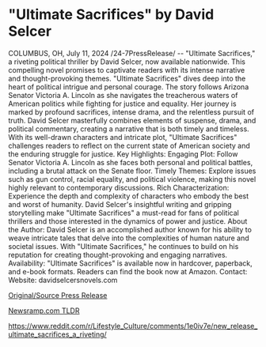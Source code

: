 # "Ultimate Sacrifices" by David Selcer

COLUMBUS, OH, July 11, 2024 /24-7PressRelease/ -- "Ultimate Sacrifices," a riveting political thriller by David Selcer, now available nationwide. This compelling novel promises to captivate readers with its intense narrative and thought-provoking themes.   "Ultimate Sacrifices" dives deep into the heart of political intrigue and personal courage. The story follows Arizona Senator Victoria A. Lincoln as she navigates the treacherous waters of American politics while fighting for justice and equality. Her journey is marked by profound sacrifices, intense drama, and the relentless pursuit of truth.   David Selcer masterfully combines elements of suspense, drama, and political commentary, creating a narrative that is both timely and timeless. With its well-drawn characters and intricate plot, "Ultimate Sacrifices" challenges readers to reflect on the current state of American society and the enduring struggle for justice.   Key Highlights:   Engaging Plot: Follow Senator Victoria A. Lincoln as she faces both personal and political battles, including a brutal attack on the Senate floor.   Timely Themes: Explore issues such as gun control, racial equality, and political violence, making this novel highly relevant to contemporary discussions.   Rich Characterization: Experience the depth and complexity of characters who embody the best and worst of humanity.   David Selcer's insightful writing and gripping storytelling make "Ultimate Sacrifices" a must-read for fans of political thrillers and those interested in the dynamics of power and justice.   About the Author:   David Selcer is an accomplished author known for his ability to weave intricate tales that delve into the complexities of human nature and societal issues. With "Ultimate Sacrifices," he continues to build on his reputation for creating thought-provoking and engaging narratives.  Availability:   "Ultimate Sacrifices" is available now in hardcover, paperback, and e-book formats. Readers can find the book now at Amazon.   Contact:   Website: davidselcersnovels.com 

[Original/Source Press Release](https://www.24-7pressrelease.com/press-release/512447/ultimate-sacrifices-by-david-selcer)
                    

[Newsramp.com TLDR](None) 

https://www.reddit.com/r/Lifestyle_Culture/comments/1e0iv7e/new_release_ultimate_sacrifices_a_riveting/